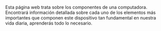 
Esta página web trata sobre los componentes de una computadora. Encontrará información detallada sobre cada uno de los elementos más importantes que componen este dispositivo tan fundamental en nuestra vida diaria, aprenderás todo lo necesario.<br>
